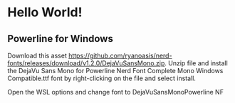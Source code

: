 # Hello World!


## Powerline for Windows

Download this asset https://github.com/ryanoasis/nerd-fonts/releases/download/v1.2.0/DejaVuSansMono.zip. Unzip file and install the DejaVu Sans Mono for Powerline Nerd Font Complete Mono Windows Compatible.ttf font by right-clicking on the file and select install.

Open the WSL options and change font to DejaVuSansMonoPowerline NF